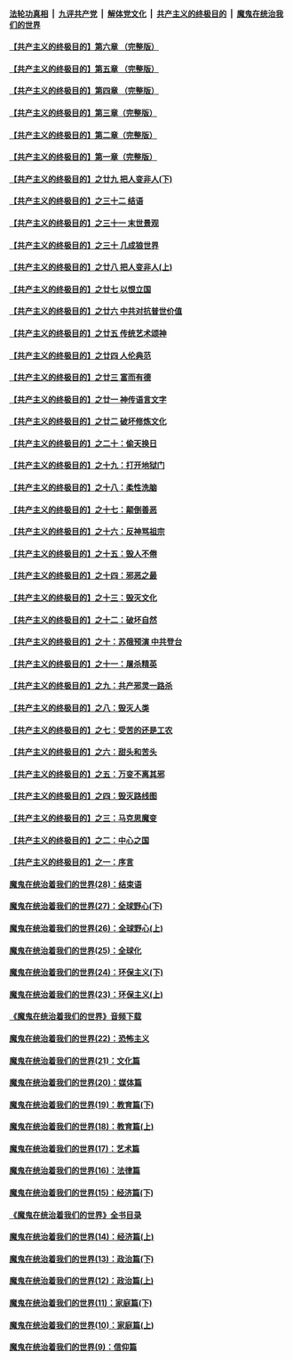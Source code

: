 ####  [法轮功真相](../../../../basic/blob/master/README.md?t=04112330) &nbsp;|&nbsp; [九评共产党](../../../../9ping.md/blob/master/README.md?t=04112330) &nbsp;|&nbsp; [解体党文化](../../../../jtdwh.md/blob/master/README.md?t=04112330)  &nbsp;|&nbsp; [共产主义的终极目的](../../../../gczydzjmd.md/blob/master/README.md?t=04112330) &nbsp;|&nbsp; [魔鬼在统治我们的世界](../../../../mgztzwmdsj.md/blob/master/README.md?t=04112330) 

#### [【共产主义的终极目的】第六章 （完整版）](../pages/nsc422/n11428913.md?t=04112330) 

#### [【共产主义的终极目的】第五章 （完整版）](../pages/nsc422/n11428912.md?t=04112330) 

#### [【共产主义的终极目的】第四章 （完整版）](../pages/nsc422/n11428907.md?t=04112330) 

#### [【共产主义的终极目的】第三章（完整版）](../pages/nsc422/n11428848.md?t=04112330) 

#### [【共产主义的终极目的】第二章（完整版）](../pages/nsc422/n11428831.md?t=04112330) 

#### [【共产主义的终极目的】第一章（完整版）](../pages/nsc422/n11417651.md?t=04112330) 

#### [【共产主义的终极目的】之廿九 把人变非人(下)](../pages/nsc422/n11344140.md?t=04112330) 

#### [【共产主义的终极目的】之三十二 结语](../pages/nsc422/n11360535.md?t=04112330) 

#### [【共产主义的终极目的】之三十一 末世景观](../pages/nsc422/n11351129.md?t=04112330) 

#### [【共产主义的终极目的】之三十 几成狼世界](../pages/nsc422/n11348280.md?t=04112330) 

#### [【共产主义的终极目的】之廿八 把人变非人(上)](../pages/nsc422/n11340492.md?t=04112330) 

#### [【共产主义的终极目的】之廿七 以恨立国](../pages/nsc422/n11336944.md?t=04112330) 

#### [【共产主义的终极目的】之廿六 中共对抗普世价值](../pages/nsc422/n11324785.md?t=04112330) 

#### [【共产主义的终极目的】之廿五 传统艺术颂神](../pages/nsc422/n11296396.md?t=04112330) 

#### [【共产主义的终极目的】之廿四 人伦典范](../pages/nsc422/n11296397.md?t=04112330) 

#### [【共产主义的终极目的】之廿三 富而有德](../pages/nsc422/n11283598.md?t=04112330) 

#### [【共产主义的终极目的】之廿一 神传语言文字](../pages/nsc422/n11263265.md?t=04112330) 

#### [【共产主义的终极目的】之廿二 破坏修炼文化](../pages/nsc422/n11245728.md?t=04112330) 

#### [【共产主义的终极目的】之二十：偷天换日](../pages/nsc422/n11238846.md?t=04112330) 

#### [【共产主义的终极目的】之十九：打开地狱门](../pages/nsc422/n11206376.md?t=04112330) 

#### [【共产主义的终极目的】之十八：柔性洗脑](../pages/nsc422/n11199994.md?t=04112330) 

#### [【共产主义的终极目的】之十七：颠倒善恶](../pages/nsc422/n11179782.md?t=04112330) 

#### [【共产主义的终极目的】之十六：反神骂祖宗](../pages/nsc422/n11166798.md?t=04112330) 

#### [【共产主义的终极目的】之十五：毁人不倦](../pages/nsc422/n11166792.md?t=04112330) 

#### [【共产主义的终极目的】之十四：邪恶之最](../pages/nsc422/n11150249.md?t=04112330) 

#### [【共产主义的终极目的】之十三：毁灭文化](../pages/nsc422/n11135227.md?t=04112330) 

#### [【共产主义的终极目的】之十二：破坏自然](../pages/nsc422/n11135214.md?t=04112330) 

#### [【共产主义的终极目的】之十：苏俄预演 中共登台](../pages/nsc422/n11118424.md?t=04112330) 

#### [【共产主义的终极目的】之十一：屠杀精英](../pages/nsc422/n11118442.md?t=04112330) 

#### [【共产主义的终极目的】之九：共产邪灵一路杀](../pages/nsc422/n11114139.md?t=04112330) 

#### [【共产主义的终极目的】之八：毁灭人类](../pages/nsc422/n11108503.md?t=04112330) 

#### [【共产主义的终极目的】之七：受苦的还是工农](../pages/nsc422/n11101809.md?t=04112330) 

#### [【共产主义的终极目的】之六：甜头和苦头](../pages/nsc422/n11096971.md?t=04112330) 

#### [【共产主义的终极目的】之五：万变不离其邪](../pages/nsc422/n11091285.md?t=04112330) 

#### [【共产主义的终极目的】之四：毁灭路线图](../pages/nsc422/n11086284.md?t=04112330) 

#### [【共产主义的终极目的】之三：马克思魔变](../pages/nsc422/n11061941.md?t=04112330) 

#### [【共产主义的终极目的】之二：中心之国](../pages/nsc422/n11047728.md?t=04112330) 

#### [【共产主义的终极目的】之一：序言](../pages/nsc422/n11086077.md?t=04112330) 

#### [魔鬼在统治着我们的世界(28)：结束语](../pages/nsc422/n10936246.md?t=04112330) 

#### [魔鬼在统治着我们的世界(27)：全球野心(下)](../pages/nsc422/n10928319.md?t=04112330) 

#### [魔鬼在统治着我们的世界(26)：全球野心(上)](../pages/nsc422/n10900318.md?t=04112330) 

#### [魔鬼在统治着我们的世界(25)：全球化](../pages/nsc422/n10788205.md?t=04112330) 

#### [魔鬼在统治着我们的世界(24)：环保主义(下)](../pages/nsc422/n10695307.md?t=04112330) 

#### [魔鬼在统治着我们的世界(23)：环保主义(上)](../pages/nsc422/n10688613.md?t=04112330) 

#### [《魔鬼在统治着我们的世界》音频下载](../pages/nsc422/n10635553.md?t=04112330) 

#### [魔鬼在统治着我们的世界(22)：恐怖主义](../pages/nsc422/n10614727.md?t=04112330) 

#### [魔鬼在统治着我们的世界(21)：文化篇](../pages/nsc422/n10597706.md?t=04112330) 

#### [魔鬼在统治着我们的世界(20)：媒体篇](../pages/nsc422/n10586579.md?t=04112330) 

#### [魔鬼在统治着我们的世界(19)：教育篇(下)](../pages/nsc422/n10564808.md?t=04112330) 

#### [魔鬼在统治着我们的世界(18)：教育篇(上)](../pages/nsc422/n10526970.md?t=04112330) 

#### [魔鬼在统治着我们的世界(17)：艺术篇](../pages/nsc422/n10499093.md?t=04112330) 

#### [魔鬼在统治着我们的世界(16)：法律篇](../pages/nsc422/n10485969.md?t=04112330) 

#### [魔鬼在统治着我们的世界(15)：经济篇(下)](../pages/nsc422/n10469975.md?t=04112330) 

#### [《魔鬼在统治着我们的世界》全书目录](../pages/nsc422/n10464261.md?t=04112330) 

#### [魔鬼在统治着我们的世界(14)：经济篇(上)](../pages/nsc422/n10457370.md?t=04112330) 

#### [魔鬼在统治着我们的世界(13)：政治篇(下)](../pages/nsc422/n10448270.md?t=04112330) 

#### [魔鬼在统治着我们的世界(12)：政治篇(上)](../pages/nsc422/n10444576.md?t=04112330) 

#### [魔鬼在统治着我们的世界(11)：家庭篇(下)](../pages/nsc422/n10440961.md?t=04112330) 

#### [魔鬼在统治着我们的世界(10)：家庭篇(上)](../pages/nsc422/n10435448.md?t=04112330) 

#### [魔鬼在统治着我们的世界(9)：信仰篇](../pages/nsc422/n10432159.md?t=04112330) 

